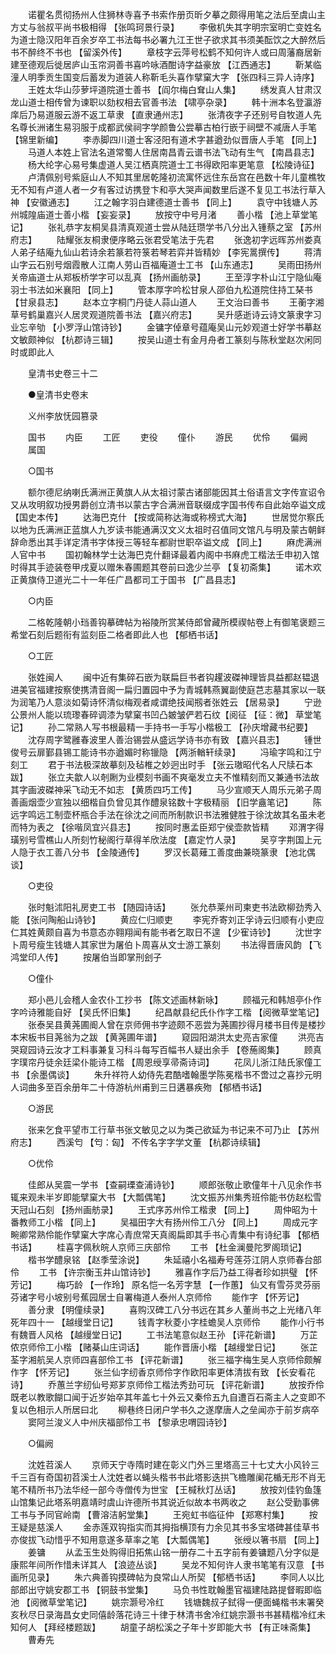 <!-- { "loadSidebar": true } -->
　　诺瞿名贯彻扬州人住狮林寺喜予书索作册页昕夕摹之颇得用笔之法后至虞山主方丈与翁叔平尚书极相得 【张鸣珂景行录】 
　　李傲机失其字明宗室明亡变姓名为道士隐汉阳年百余岁卒工书法每书必署九江王世子欲求其书须美酝饮之大醉然后书不醉终不书也 【留溪外传】 
　　章枝字云萍号松鹤不知何许人或曰周藩裔居新建至德观后徙居庐山玉帘洞善书喜吟咏酒酣诗字益豪放 【江西通志】 
　　靳某临潼人明季贡生国变后蓄发为道装人称靳毛头喜作擘窠大字 【张四科三异人诗序】 
　　王姓太华山莎萝坪道院道士善书 【阎尔梅白耷山人集】 
　　绣发真人甘肃汉龙山道士相传曾为谏职以劾权相去官善书法 【啸亭杂录】 
　　韩十洲本名登瀛游庠后乃易道服云游不返工草隶 【直隶通州志】 
　　张清夜字子还别号自牧道人先名尊长洲诸生易羽服于成都武侯祠字学颜鲁公尝摹古柏行嵌于祠壁不减唐人手笔 【锦里新编】 
　　李赤脚四川道士客泾阳有道术字甚遒劲似晋唐人手笔 【同上】 
　　马道人本姓上官法名道常蜀人住居南昌青云谱书法飞动有生气 【南昌县志】 
　　杨大纶字心易号集虚道人吴江栖真院道士工书得欧阳率更笔意 【松陵诗征】 
　　卢清佩别号紫庭山人不知其里居乾隆初流寓怀远住东岳宫在邑数十年儿童樵牧无不知有卢道人者一夕有客过访携登卞和亭大哭声闻数里后遂不复见工书法行草入神 【安徽通志】 
　　江之翰字羽白建德道士善书 【同上】 
　　袁守中钱塘人苏州城隍庙道士善小楷 【妄妄录】 
　　放按守中号月渚 
　　善小楷 【池上草堂笔记】 
　　张礼恭字友桐吴县清真观道士尝从陆廷瓒学书八分出入锺蔡之室 【苏州府志】 
　　陆耀张友桐隶便序略云张君受笔法于先君 
　　张逸初字远晖苏州娄真人弟子结庵九仙山若诗余若篆若符箓若琴若弈并皆精妙 【李宪暠撰传】 
　　蒋清山字云石别号烟霞散人江南人劳山百福庵道士工书 【山东通志】 
　　吴雨田扬州关帝庙道士从郑板桥学字可以乱真 【扬州画舫录】 
　　王至淳字朴山江宁隐仙庵羽士书法如米襄阳 【同上】 
　　管本厚字吟松甘泉人邵伯九松道院住持工琹书 【甘泉县志】 
　　赵本立字桐门丹徒人蒜山道人 
　　王文治曰善书 
　　王蘅字湘草号鹤巢嘉兴人居灵观道院善书法 【嘉兴府志】 
　　吴升感逝诗云诗文篆隶字习业忘辛劬 【小罗浮山馆诗钞】 
　　金镛字倬章号蕴庵吴山元妙观道士好学书摹赵文敏颇神似 【杭郡诗三辑】 
　　按吴山道士有金月舟者工篆刻与陈秋堂赵次闲同时或即此人 

　　皇清书史卷三十二 

　　●皇清书史卷末 

　　义州李放怃园篡录 

　　国书 
　　内臣 
　　工匠 
　　吏役 
　　僮仆 
　　游民 
　　优伶 
　　偏阙 
　　属国 

　　○国书 

　　额尔德尼纳喇氏满洲正黄旗人从太祖讨蒙古诸部能因其土俗语言文字传宣诏令又从攻明叙功授男爵创立清书以蒙古字合满洲音联缀成字国书传布自此始卒谥文成 【国史本传】 
　　达海巴克什 【按或简称达海或称榜式大海】 
　　世居觉尔察氏以地为氏满洲正蓝旗人九岁读书能通满汉文义太祖时召值同文馆凡与明及蒙古朝鲜辞命悉出其手详定清书字体授三等轻车都尉世职卒谥文成 【同上】 
　　麻虎满洲人官中书 
　　国初翰林学士达海巴克什翻译最着内阁中书麻虎工楷法壬申初入馆时得其手迹装卷甲戌夏以赠朱春圃题其卷前曰逸少兰亭 【复初斋集】 
　　诺木欢正黄旗侍卫道光二十一年任广昌都司工于国书 【广昌县志】 

　　○内臣 

　　二格乾隆朝小珰善钩摹碑帖为裕陵所赏某侍郎曾藏所模禊帖卷上有御笔褒题三希堂石刻后题衔有监刻臣二格者即此人也 【郁栖书话】 

　　○工匠 

　　张姓闽人 
　　闽中近有集碎石嵌为联扁巨书者钩趯波磔神理皆具益都赵韫退进美官福建按察使携清音阁一扁归置园中予为青城韩燕翼副使庭芑志墓其家以一联为润笔乃人意淡如菊诗怀清似梅观者咸谓绝技闻剏者张姓云 【居易录】 
　　宁逊公景州人能以琉瓈春碎调漆为擘窠书凹凸皴皱俨若石纹【阅征 【征：微】 草堂笔记】 
　　孙二常熟人写书根最精一手持书一手写小楷极工 【孙庆增藏书纪要】 
　　沈存周字鹭雝春波里人善治锡尝从盛远学诗书亦有致 【嘉兴县志】 
　　锺世俊号云扉鄞县锡工能诗书亦遒媚时称镴隐 【两浙輶轩续录】 
　　冯瑜字鸣和江宁刻工 
　　君于书法极深故摹刻及毡椎之妙迥出时手 【张云璈昭代名人尺牍石本跋】 
　　张立夫歙人以剞劂为业模刻书画不爽毫发立夫不惟精刻而又兼通书法故其字画波磔神采飞动无不如志 【黄质四巧工传】 
　　马少宣顺天人周乐元弟子周善画烟壶少宣独以细楷自负曾见其作醴泉铭数十字极精丽 【旧学盦笔记】 
　　陈远字鸣远工制壶杯瓶合手法在徐沈之间而所制款识书法雅健胜于徐沈故其名虽未老而特为表之 【徐喈凤宜兴县志】 
　　按同时惠孟臣郑宁侯壶款皆精 
　　邓渭字得璜别号雪樵山人所刻竹秘阁行草得羊欣法度 【嘉定竹人录】 
　　吴亨字荆国上元人隐于衣工善八分书 【金陵通传】 
　　罗汉长葛薙工善度曲兼晓篆隶 【池北偶谈】 

　　○吏役 

　　张时魁沭阳礼房吏工书 【随园诗话】 
　　张允恭莱州司柬吏书法欧柳劲秀入能 【张问陶船山诗钞】 
　　黄应仁归顺吏 
　　李宪乔寄刘正孚诗云归顺有小吏应仁其姓黄颇自喜为书意态亦翱翔闻有能书者乞取日不遑 【少寉诗钞】 
　　沈世字卜周号瘦生钱塘人其家世为屠伯卜周喜从文士游工篆刻 
　　书法得晋唐风韵 【飞鸿堂印人传】 
　　按屠伯当即掌刑刽子 

　　○僮仆 

　　郑小邑儿会稽人金农仆工抄书 【陈文述画林新咏】 
　　顾福元和韩旭亭仆作字吟诗雅能自好 【吴氏怀旧集】 
　　纪昌献县纪氏仆作字工楷 【阅微草堂笔记】 
　　张泰吴县黄荛圃阍人曾在京师佣书字迹颇不恶尝为荛圃抄得月楼书目传是楼抄本宋板书目荛翁为之跋 【黄荛圃年谱】 
　　窥园阳湖洪太史亮吉家僮 
　　洪亮吉哭窥园诗云汝才工料事兼复习科斗每写百幅书人疑出余手 【卷葹阁集】 
　　顾真字璞帘丹徒余廷梁仆能诗工楷 【周恩绶享帚斋诗词】 
　　花凤儿浙江陆氏家僮工书 【余墨偶谈】 
　　朱升祥符人幼侍先君酷嗜翰墨学陈冕楷书不啻过之喜抄元明人词曲多至百余册年二十侍游杭州甫到三日遘暴疾歾 【郁栖书话】 

　　○游民 

　　张来乞食平望市工行草书张文敏见之以为类己欲延为书记来不可乃止 【苏州府志】 
　　西溪匄 【匄：匈】 不传名字字学文董 【杭郡诗续辑】 

　　○优伶 

　　佳郎从吴震一学书 【查嗣瑮查浦诗钞】 
　　顺郎张敬止歌僮年十八见余作书辄来观未半岁即能擘窠大书 【大瓢偶笔】 
　　沈文振苏州集秀班伶能书仿赵松雪天冠山石刻 【扬州画舫录】 
　　王式序苏州伶工楷隶 【同上】 
　　周仲昭为十番教师工小楷 【同上】 
　　吴福田字大有扬州伶工八分 【同上】 
　　周成元字畹卿常熟伶能作擘窠大字席心青庶常天真阁扁即其手书心青集中有诗纪事 【郁栖书话】 
　　桂喜字佩秋皖人京师三庆部伶 
　　工书 【杜金澜曼陀罗阁琐记】 
　　楷书学醴泉铭 【赵季莹涂说】 
　　朱延禧小名福寿号莲芬江阴人京师春台部伶 
　　工书 【许宗衡玉井山馆诗钞】 
　　雅喜作字后乃益工得者珍如拱璧 【怀芳记】 
　　梅巧龄 【一作玲】 原名恺一名芳字慧 【一作蕙】 仙又有雪芬灵芬丽芬诸字号小坡别号蕉园居士自署梅道人泰州人京师伶 
　　能作字 【怀芳记】 
　　善分隶 【明僮续录】 
　　喜购汉碑工八分书远在其乡人董尚书之上光绪八年死年四十一 【越缦堂日记】 
　　钱青字秋菱小字桂蟾吴人京师伶 
　　能作小行书有魏晋人风格 【越缦堂日记】 
　　工书法笔意似赵王孙 【评花新谱】 
　　万芷侬京师伶工小楷 【赌棊山庄词话】 
　　能作晋唐小楷 【越缦堂日记】 
　　张芷荃字湘航吴人京师四喜部伶工书 【评花新谱】 
　　张三福字梅生吴人京师伶颇解作字 【怀芳记】 
　　张兰仙字纫香京师伶字作欧阳率更体清拔有致 【长安看花诗】 
　　乔蕙兰字纫仙号郑芗京师伶工楷法秀劲可玩 【评花新谱】 
　　放按乔伶既老以教歌餬口闻于近岁始卒其年盖七十外云又秦伶五九自遭百石斋主人之变即不复以色相示人所居曰北 
　　柳巷终日闭户学书久之遂摩唐人之垒闻亦于前岁病卒 
　　窦阿兰浚义人中州庆福部伶工书 【黎承忠喟园诗钞】 

　　○偏阙 

　　沈姓苕溪人 
　　京师天宁寺隋时建在彰义门外三里塔高三十七丈大小风铃三千三百有奇国初苕溪士人沈姓者以蝇头楷书书此塔影迭拱飞檐雕阑花楯无形不肖无笔不精所书乃法华经一部今寺僧传为世宝 【王椷秋灯丛话】 
　　放按刘佳钓鱼篷山馆集记此塔系明嘉靖时虞山许德所书其说近似故本书两收之 
　　赵公受勤事佛工书与予同官岭南 【曹溶洁躬堂集】 
　　王宛虹书临征仲 【郑寒村集】 
　　按王疑是慈溪人 
　　金赤莲双钩指实而其拇指横顶有力余见其书多宝塔碑甚佳草书亦俊拔飞动惜乎不知用意遂多草率之笔 【大瓢偶笔】 
　　张绶以箸书扇 【同上】 
　　姜镛 
　　从孟玉生处购得旧拓焦山铭一册存二十五字前有姜镛题八分字似是康熙年间所作惜未详其人 【浪迹丛谈】 
　　吴龙不知何许人隶书笔笔有汉意 【书画所见录】 
　　朱六典善钩摸碑帖为良常山人所契 【郁栖书话】 
　　李同人以比部郎出守姚安郡工书 【铜鼓书堂集】 
　　马负书性耽翰墨官福建陆路提督暇即临池 【阅微草堂笔记】 
　　姚宗灏号冷红 
　　钱塘魏叔子鉽得一便面蝇楷书末署癸亥秋尽日录海昌女史同僖龄落花诗三十律于林清书舍冷红姚宗灏书书甚精楷冷红未知何人 【拜经楼题跋】 
　　胡童子胡松溪之子年十岁即能大书 【有正味斋集】 
　　曹寿先 
